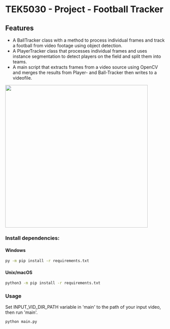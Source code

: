 # TEK5030 - Project - Football Tracker

## Features

- A BallTracker class with a method to process individual frames and track a football from video footage using object detection.
- A PlayerTracker class that processes individual frames and uses instance segmentation to detect players on the field and split them into teams.
- A main script that extracts frames from a video source using OpenCV and merges the results from Player- and Ball-Tracker then writes to a videofile.

<img src="readme_example.gif" width="450" height="450"/>

### Install dependencies:

#### Windows
```bash
py -m pip install -r requirements.txt
```

#### Unix/macOS
```bash
python3 -m pip install -r requirements.txt
```

### Usage

Set INPUT_VID_DIR_PATH variable in 'main' to the path of your input video, then run 'main'.

```bash
python main.py
```


